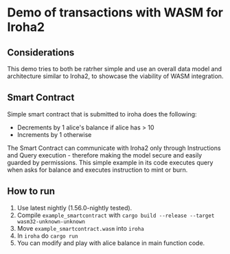 # Demo of transactions with WASM for Iroha2

## Considerations

This demo tries to both be ratrher simple and use an overall data model and architecture similar to Iroha2, to showcase the viability of WASM integration.

## Smart Contract

Simple smart contract that is submitted to iroha does the following:
- Decrements by 1 alice's balance if alice has > 10
- Increments by 1 otherwise

The Smart Contract can communicate with Iroha2 only through Instructions and Query execution - therefore making the model secure and easily guarded by permissions. This simple example in its code executes query when asks for balance and executes instruction to mint or burn.

## How to run

1. Use latest nightly (1.56.0-nightly tested).
2. Compile `example_smartcontract` with `cargo build --release --target wasm32-unknown-unknown`
3. Move `example_smartcontract.wasm` into `iroha`
4. In `iroha` do `cargo run`
5. You can modify and play with alice balance in main function code.